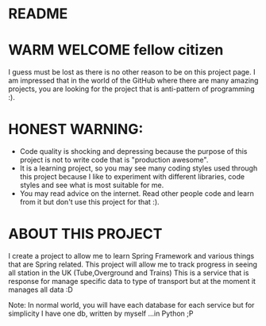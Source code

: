# **README**

# **WARM WELCOME** fellow citizen

I guess must be lost as there is no other reason to be on this project page. I am impressed that in the world of the
GitHub where there are many amazing projects, you are looking for the project that is anti-pattern of programming :).

# **HONEST WARNING**:

* Code quality is shocking and depressing because the purpose of this project is not to write code that is "production
  awesome".
* It is a learning project, so you may see many coding styles used through this project because I like to
  experiment with different libraries, code styles and see what is most suitable for me.
* You may read advice on the
  internet. Read other people code and learn from it but don't use this project for that :).

# **ABOUT THIS PROJECT**

I create a project to allow me to learn Spring Framework and various things that are Spring related.
This project will allow me to track progress in seeing all station in the UK (Tube,Overground and Trains)
This is a service that is response for manage specific data to type of transport but at the moment it manages all data :D

Note: In normal world, you will have each database for each service but for simplicity I have one db, written by myself ...in Python ;P